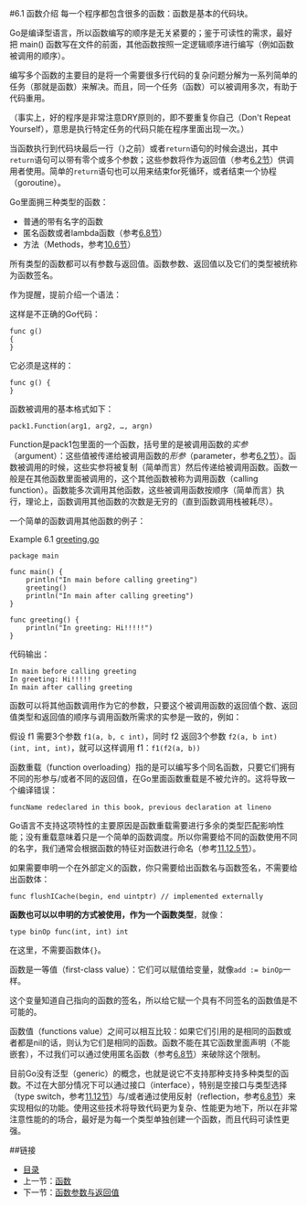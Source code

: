 #6.1 函数介绍
每一个程序都包含很多的函数：函数是基本的代码块。

Go是编译型语言，所以函数编写的顺序是无关紧要的；鉴于可读性的需求，最好把 main() 函数写在文件的前面，其他函数按照一定逻辑顺序进行编写（例如函数被调用的顺序）。

编写多个函数的主要目的是将一个需要很多行代码的复杂问题分解为一系列简单的任务（那就是函数）来解决。而且，同一个任务（函数）可以被调用多次，有助于代码重用。

（事实上，好的程序是非常注意DRY原则的，即不要重复你自己（Don't Repeat Yourself），意思是执行特定任务的代码只能在程序里面出现一次。）

当函数执行到代码块最后一行（`}`之前）或者`return`语句的时候会退出，其中`return`语句可以带有零个或多个参数；这些参数将作为返回值（参考[6.2节](06.2.md)）供调用者使用。简单的`return`语句也可以用来结束for死循环，或者结束一个协程（goroutine）。

Go里面拥三种类型的函数：  

- 普通的带有名字的函数
- 匿名函数或者lambda函数（参考[6.8节](06.8.md)）
- 方法（Methods，参考[10.6节](10.6.md)）

所有类型的函数都可以有参数与返回值。函数参数、返回值以及它们的类型被统称为函数签名。

作为提醒，提前介绍一个语法：

这样是不正确的Go代码：

    func g()
    {
    }
    
它必须是这样的：

    func g() {
    }
    
函数被调用的基本格式如下：

    pack1.Function(arg1, arg2, …, argn)
    
Function是pack1包里面的一个函数，括号里的是被调用函数的*实参*（argument）：这些值被传递给被调用函数的*形参*（parameter，参考[6.2节](06.2.md)）。函数被调用的时候，这些实参将被复制（简单而言）然后传递给被调用函数。函数一般是在其他函数里面被调用的，这个其他函数被称为调用函数（calling function）。函数能多次调用其他函数，这些被调用函数按顺序（简单而言）执行，理论上，函数调用其他函数的次数是无穷的（直到函数调用栈被耗尽）。

一个简单的函数调用其他函数的例子：

Example 6.1 [greeting.go](examples/chapter_6/greeting.go)

    package main
    
    func main() {
        println("In main before calling greeting")
        greeting()
        println("In main after calling greeting")
    }
    
    func greeting() {
        println("In greeting: Hi!!!!!")
    }
    
代码输出：

    In main before calling greeting
    In greeting: Hi!!!!!
    In main after calling greeting
    
函数可以将其他函数调用作为它的参数，只要这个被调用函数的返回值个数、返回值类型和返回值的顺序与调用函数所需求的实参是一致的，例如：

假设 f1 需要3个参数 `f1(a, b, c int)`，同时 f2 返回3个参数 `f2(a, b int) (int, int, int)`，就可以这样调用 f1：`f1(f2(a, b))`

函数重载（function overloading）指的是可以编写多个同名函数，只要它们拥有不同的形参与/或者不同的返回值，在Go里面函数重载是不被允许的。这将导致一个编译错误：

    funcName redeclared in this book, previous declaration at lineno
    
Go语言不支持这项特性的主要原因是函数重载需要进行多余的类型匹配影响性能；没有重载意味着只是一个简单的函数调度。所以你需要给不同的函数使用不同的名字，我们通常会根据函数的特征对函数进行命名（参考[11.12.5节](11.12.md)）。

如果需要申明一个在外部定义的函数，你只需要给出函数名与函数签名，不需要给出函数体：

    func flushICache(begin, end uintptr) // implemented externally
    
**函数也可以以申明的方式被使用，作为一个函数类型**，就像：

    type binOp func(int, int) int
    
在这里，不需要函数体`{}`。

函数是一等值（first-class value）：它们可以赋值给变量，就像`add := binOp`一样。

这个变量知道自己指向的函数的签名，所以给它赋一个具有不同签名的函数值是不可能的。

函数值（functions value）之间可以相互比较：如果它们引用的是相同的函数或者都是nil的话，则认为它们是相同的函数。函数不能在其它函数里面声明（不能嵌套），不过我们可以通过使用匿名函数（参考[6.8节](06.8.md)）来破除这个限制。

目前Go没有泛型（generic）的概念，也就是说它不支持那种支持多种类型的函数。不过在大部分情况下可以通过接口（interface），特别是空接口与类型选择（type switch，参考[11.12节](11.12.md)）与/或者通过使用反射（reflection，参考[6.8节](06.8.md)）来实现相似的功能。使用这些技术将导致代码更为复杂、性能更为地下，所以在非常注意性能的的场合，最好是为每一个类型单独创建一个函数，而且代码可读性更强。

##链接
- [目录](directory.md)
- 上一节：[函数](06.0.md)
- 下一节：[函数参数与返回值](06.2.md)